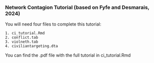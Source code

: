 ### Network Contagion Tutorial (based on Fyfe and Desmarais, 2024)

You will need four files to complete this tutorial:

    1. ci_tutorial.Rmd
    2. conflict.tab
    3. violneth.tab
    4. civiliantargeting.dta

You can find the .pdf file with the full tutorial in ci_tutorial.Rmd
